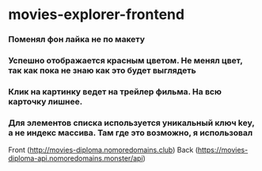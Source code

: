 # movies-explorer-frontend

### Поменял фон лайка не по макету

### Успешно отображается красным цветом. Не менял цвет, так как пока не знаю как это будет выглядеть

### Клик на картинку ведет на трейлер фильма. На всю карточку лишнее.

### Для элементов списка используется уникальный ключ key, а не индекс массива. Там где это возможно, я использовал

Front (http://movies-diploma.nomoredomains.club)
Back (https://movies-diploma-api.nomoredomains.monster/api)
